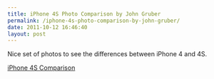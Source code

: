 ```yaml
---
title: iPhone 4S Photo Comparison by John Gruber
permalink: /iphone-4s-photo-comparison-by-john-gruber/
date: 2011-10-12 16:46:40
layout: post
---
```


Nice set of photos to see the differences between iPhone 4 and 4S. 

[iPhone 4S Comparison](http://www.flickr.com/photos/gruber/6236164321/in/set-72157627874743488/lightbox/)